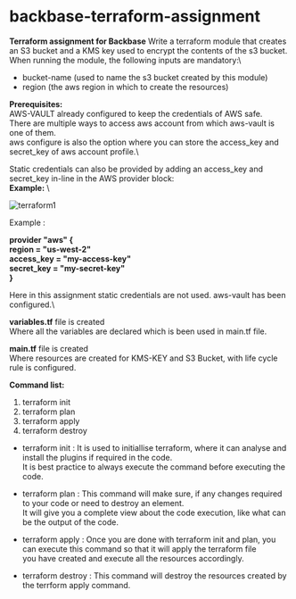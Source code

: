 # backbase-terraform-assignment
**Terraform assignment for Backbase**
Write a terraform module that creates an S3 bucket and a KMS key used to encrypt the
contents of the s3 bucket. When running the module, the following inputs are mandatory:\
- bucket-name (used to name the s3 bucket created by this module)
- region (the aws region in which to create the resources)

**Prerequisites:**\
AWS-VAULT already configured to keep the credentials of AWS safe.\
There are multiple ways to access aws account from which aws-vault is one of them.\
aws configure is also the option where you can store the access_key and secret_key of aws account profile.\

Static credentials can also be provided by adding an access_key and secret_key in-line in the AWS provider block:\
**Example:** \

![terraform1](https://user-images.githubusercontent.com/80195849/110632640-2595df80-81a8-11eb-9443-69b14b82c236.png)

Example :

**provider "aws" {\
  region     = "us-west-2"\
  access_key = "my-access-key"\
  secret_key = "my-secret-key"\
}**

Here in this assignment static credentials are not used. aws-vault has been configured.\

**variables.tf** file is created\
Where all the variables are declared which is been used in main.tf file.

**main.tf** file is created\
Where resources are created for KMS-KEY and S3 Bucket, with life cycle rule is configured.

**Command list:**
1. terraform init
2. terraform plan
3. terraform apply
4. terraform destroy

- terraform init : It is used to initiallise terraform, where it can analyse and install the plugins if required in the code.\
                   It is best practice to always execute the command before executing the code.
                   
- terraform plan : This command will make sure, if any changes required to your code or need to destroy an element.\
                   It will give you a complete view about the code execution, like what can be the output of the code.
                   
- terraform apply : Once you are done with terraform init and plan, you can execute this command so that it will apply the terraform file\
                    you have created and execute all the resources accordingly.
                    
- terraform destroy : This command will destroy the resources created by the terrform apply command.
